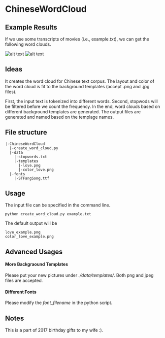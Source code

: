 # ChineseWordCloud

## Example Results

If we use some transcripts of movies (i.e., example.txt), we can get the following word clouds.

![alt text](https://github.com/shangjingbo1226/ChineseWordCloud/blob/master/color_love_example.png)
![alt text](https://github.com/shangjingbo1226/ChineseWordCloud/blob/master/love_example.png)

## Ideas
It creates the word cloud for Chinese text corpus. The layout and color of the word cloud is fit to the background templates (accept .png and .jpg files).

First, the input text is tokenized into different words. Second, stopwods will be filtered before we count the frequency. In the end, word clouds based on different background templates are generated. The output files are generated and named based on the templage names.

## File structure
```
|-ChineseWordCloud
  |-create_word_cloud.py
  |-data
    |-stopwords.txt
    |-templates
      |-love.png
      |-color_love.png
  |-fonts
    |-STFangSong.ttf
```

## Usage
The input file can be specified in the command line. 

```
python create_word_cloud.py example.txt
```
The default output will be
```
love_example.png
color_love_example.png
```

## Advanced Usages

#### More Backgraound Templates

Please put your new pictures under *./data/templates/*. Both png and jpeg files are accepted.

#### Different Fonts

Please modify the *font_filename* in the python script.

## Notes
This is a part of 2017 birthday gifts to my wife :).
